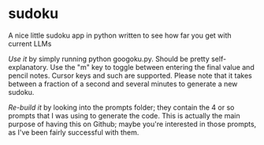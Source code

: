 # sudoku
A nice little sudoku app in python written to see how far you get with current LLMs

*Use it* by simply running python googoku.py. Should be pretty self-explanatory. Use the "m" key to toggle between entering the final value and pencil notes. Cursor keys and such are supported.
Please note that it takes between a fraction of a second and several minutes to generate a new sudoku.

*Re-build it* by looking into the prompts folder; they contain the 4 or so prompts that I was using to generate the code. This is actually the main purpose of having this on Github; maybe you're interested in those prompts, as I've been fairly successful with them.
